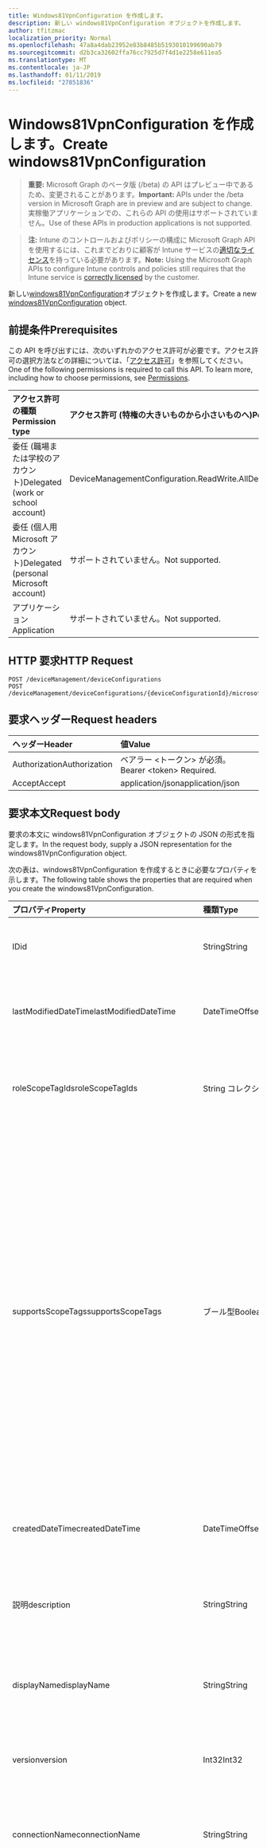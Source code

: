 ```yaml
---
title: Windows81VpnConfiguration を作成します。
description: 新しい windows81VpnConfiguration オブジェクトを作成します。
author: tfitzmac
localization_priority: Normal
ms.openlocfilehash: 47a8a4dab23952e83b8485b5193010199690ab79
ms.sourcegitcommit: d2b3ca32602ffa76cc7925d7f4d1e2258e611ea5
ms.translationtype: MT
ms.contentlocale: ja-JP
ms.lasthandoff: 01/11/2019
ms.locfileid: "27851836"
---
```

# <a name="create-windows81vpnconfiguration"></a><span data-ttu-id="ecc40-103">Windows81VpnConfiguration を作成します。</span><span class="sxs-lookup"><span data-stu-id="ecc40-103">Create windows81VpnConfiguration</span></span>

> <span data-ttu-id="ecc40-104">**重要:** Microsoft Graph のベータ版 (/beta) の API はプレビュー中であるため、変更されることがあります。</span><span class="sxs-lookup"><span data-stu-id="ecc40-104">**Important:** APIs under the /beta version in Microsoft Graph are in preview and are subject to change.</span></span> <span data-ttu-id="ecc40-105">実稼働アプリケーションでの、これらの API の使用はサポートされていません。</span><span class="sxs-lookup"><span data-stu-id="ecc40-105">Use of these APIs in production applications is not supported.</span></span>

> <span data-ttu-id="ecc40-106">**注:** Intune のコントロールおよびポリシーの構成に Microsoft Graph API を使用するには、これまでどおりに顧客が Intune サービスの[適切なライセンス](https://go.microsoft.com/fwlink/?linkid=839381)を持っている必要があります。</span><span class="sxs-lookup"><span data-stu-id="ecc40-106">**Note:** Using the Microsoft Graph APIs to configure Intune controls and policies still requires that the Intune service is [correctly licensed](https://go.microsoft.com/fwlink/?linkid=839381) by the customer.</span></span>

<span data-ttu-id="ecc40-107">新しい[windows81VpnConfiguration](../resources/intune-deviceconfig-windows81vpnconfiguration.md)オブジェクトを作成します。</span><span class="sxs-lookup"><span data-stu-id="ecc40-107">Create a new [windows81VpnConfiguration](../resources/intune-deviceconfig-windows81vpnconfiguration.md) object.</span></span>
## <a name="prerequisites"></a><span data-ttu-id="ecc40-108">前提条件</span><span class="sxs-lookup"><span data-stu-id="ecc40-108">Prerequisites</span></span>
<span data-ttu-id="ecc40-p102">この API を呼び出すには、次のいずれかのアクセス許可が必要です。アクセス許可の選択方法などの詳細については、「[アクセス許可](/graph/permissions-reference)」を参照してください。</span><span class="sxs-lookup"><span data-stu-id="ecc40-p102">One of the following permissions is required to call this API. To learn more, including how to choose permissions, see [Permissions](/graph/permissions-reference).</span></span>

|<span data-ttu-id="ecc40-111">アクセス許可の種類</span><span class="sxs-lookup"><span data-stu-id="ecc40-111">Permission type</span></span>|<span data-ttu-id="ecc40-112">アクセス許可 (特権の大きいものから小さいものへ)</span><span class="sxs-lookup"><span data-stu-id="ecc40-112">Permissions (from most to least privileged)</span></span>|
|:---|:---|
|<span data-ttu-id="ecc40-113">委任 (職場または学校のアカウント)</span><span class="sxs-lookup"><span data-stu-id="ecc40-113">Delegated (work or school account)</span></span>|<span data-ttu-id="ecc40-114">DeviceManagementConfiguration.ReadWrite.All</span><span class="sxs-lookup"><span data-stu-id="ecc40-114">DeviceManagementConfiguration.ReadWrite.All</span></span>|
|<span data-ttu-id="ecc40-115">委任 (個人用 Microsoft アカウント)</span><span class="sxs-lookup"><span data-stu-id="ecc40-115">Delegated (personal Microsoft account)</span></span>|<span data-ttu-id="ecc40-116">サポートされていません。</span><span class="sxs-lookup"><span data-stu-id="ecc40-116">Not supported.</span></span>|
|<span data-ttu-id="ecc40-117">アプリケーション</span><span class="sxs-lookup"><span data-stu-id="ecc40-117">Application</span></span>|<span data-ttu-id="ecc40-118">サポートされていません。</span><span class="sxs-lookup"><span data-stu-id="ecc40-118">Not supported.</span></span>|

## <a name="http-request"></a><span data-ttu-id="ecc40-119">HTTP 要求</span><span class="sxs-lookup"><span data-stu-id="ecc40-119">HTTP Request</span></span>
<!-- {
  "blockType": "ignored"
}
-->
``` http
POST /deviceManagement/deviceConfigurations
POST /deviceManagement/deviceConfigurations/{deviceConfigurationId}/microsoft.graph.windowsDomainJoinConfiguration/networkAccessConfigurations
```

## <a name="request-headers"></a><span data-ttu-id="ecc40-120">要求ヘッダー</span><span class="sxs-lookup"><span data-stu-id="ecc40-120">Request headers</span></span>
|<span data-ttu-id="ecc40-121">ヘッダー</span><span class="sxs-lookup"><span data-stu-id="ecc40-121">Header</span></span>|<span data-ttu-id="ecc40-122">値</span><span class="sxs-lookup"><span data-stu-id="ecc40-122">Value</span></span>|
|:---|:---|
|<span data-ttu-id="ecc40-123">Authorization</span><span class="sxs-lookup"><span data-stu-id="ecc40-123">Authorization</span></span>|<span data-ttu-id="ecc40-124">ベアラー &lt;トークン&gt; が必須。</span><span class="sxs-lookup"><span data-stu-id="ecc40-124">Bearer &lt;token&gt; Required.</span></span>|
|<span data-ttu-id="ecc40-125">Accept</span><span class="sxs-lookup"><span data-stu-id="ecc40-125">Accept</span></span>|<span data-ttu-id="ecc40-126">application/json</span><span class="sxs-lookup"><span data-stu-id="ecc40-126">application/json</span></span>|

## <a name="request-body"></a><span data-ttu-id="ecc40-127">要求本文</span><span class="sxs-lookup"><span data-stu-id="ecc40-127">Request body</span></span>
<span data-ttu-id="ecc40-128">要求の本文に windows81VpnConfiguration オブジェクトの JSON の形式を指定します。</span><span class="sxs-lookup"><span data-stu-id="ecc40-128">In the request body, supply a JSON representation for the windows81VpnConfiguration object.</span></span>

<span data-ttu-id="ecc40-129">次の表は、windows81VpnConfiguration を作成するときに必要なプロパティを示します。</span><span class="sxs-lookup"><span data-stu-id="ecc40-129">The following table shows the properties that are required when you create the windows81VpnConfiguration.</span></span>

|<span data-ttu-id="ecc40-130">プロパティ</span><span class="sxs-lookup"><span data-stu-id="ecc40-130">Property</span></span>|<span data-ttu-id="ecc40-131">種類</span><span class="sxs-lookup"><span data-stu-id="ecc40-131">Type</span></span>|<span data-ttu-id="ecc40-132">説明</span><span class="sxs-lookup"><span data-stu-id="ecc40-132">Description</span></span>|
|:---|:---|:---|
|<span data-ttu-id="ecc40-133">ID</span><span class="sxs-lookup"><span data-stu-id="ecc40-133">id</span></span>|<span data-ttu-id="ecc40-134">String</span><span class="sxs-lookup"><span data-stu-id="ecc40-134">String</span></span>|<span data-ttu-id="ecc40-135">エンティティのキー。</span><span class="sxs-lookup"><span data-stu-id="ecc40-135">Key of the entity.</span></span> <span data-ttu-id="ecc40-136">[deviceConfiguration](../resources/intune-deviceconfig-deviceconfiguration.md) から継承します</span><span class="sxs-lookup"><span data-stu-id="ecc40-136">Inherited from [deviceConfiguration](../resources/intune-deviceconfig-deviceconfiguration.md)</span></span>|
|<span data-ttu-id="ecc40-137">lastModifiedDateTime</span><span class="sxs-lookup"><span data-stu-id="ecc40-137">lastModifiedDateTime</span></span>|<span data-ttu-id="ecc40-138">DateTimeOffset</span><span class="sxs-lookup"><span data-stu-id="ecc40-138">DateTimeOffset</span></span>|<span data-ttu-id="ecc40-139">オブジェクトが最後に変更された DateTime。</span><span class="sxs-lookup"><span data-stu-id="ecc40-139">DateTime the object was last modified.</span></span> <span data-ttu-id="ecc40-140">[deviceConfiguration](../resources/intune-deviceconfig-deviceconfiguration.md) から継承します</span><span class="sxs-lookup"><span data-stu-id="ecc40-140">Inherited from [deviceConfiguration](../resources/intune-deviceconfig-deviceconfiguration.md)</span></span>|
|<span data-ttu-id="ecc40-141">roleScopeTagIds</span><span class="sxs-lookup"><span data-stu-id="ecc40-141">roleScopeTagIds</span></span>|<span data-ttu-id="ecc40-142">String コレクション</span><span class="sxs-lookup"><span data-stu-id="ecc40-142">String collection</span></span>|<span data-ttu-id="ecc40-143">このエンティティ インスタンスのスコープのタグのリストです。</span><span class="sxs-lookup"><span data-stu-id="ecc40-143">List of Scope Tags for this Entity instance.</span></span> <span data-ttu-id="ecc40-144">[deviceConfiguration](../resources/intune-deviceconfig-deviceconfiguration.md) から継承します</span><span class="sxs-lookup"><span data-stu-id="ecc40-144">Inherited from [deviceConfiguration](../resources/intune-deviceconfig-deviceconfiguration.md)</span></span>|
|<span data-ttu-id="ecc40-145">supportsScopeTags</span><span class="sxs-lookup"><span data-stu-id="ecc40-145">supportsScopeTags</span></span>|<span data-ttu-id="ecc40-146">ブール型</span><span class="sxs-lookup"><span data-stu-id="ecc40-146">Boolean</span></span>|<span data-ttu-id="ecc40-147">デバイスの構成を基になるスコープのタグの割り当てをサポートしているかどうかを示します。</span><span class="sxs-lookup"><span data-stu-id="ecc40-147">Indicates whether or not the underlying Device Configuration supports the assignment of scope tags.</span></span> <span data-ttu-id="ecc40-148">この値が false であり、エンティティをスコープ指定されたユーザーには表示されませんがある場合、ScopeTags プロパティに割り当てることは許可されていません。</span><span class="sxs-lookup"><span data-stu-id="ecc40-148">Assigning to the ScopeTags property is not allowed when this value is false and entities will not be visible to scoped users.</span></span> <span data-ttu-id="ecc40-149">これは、Silverlight で作成されたレガシ ポリシーに対して発生し、削除して、Azure ポータル内のポリシーを再作成することで解決できます。</span><span class="sxs-lookup"><span data-stu-id="ecc40-149">This occurs for Legacy policies created in Silverlight and can be resolved by deleting and recreating the policy in the Azure Portal.</span></span> <span data-ttu-id="ecc40-150">このプロパティは読み取りのみ可能です。</span><span class="sxs-lookup"><span data-stu-id="ecc40-150">This property is read-only.</span></span> <span data-ttu-id="ecc40-151">[deviceConfiguration](../resources/intune-deviceconfig-deviceconfiguration.md) から継承します</span><span class="sxs-lookup"><span data-stu-id="ecc40-151">Inherited from [deviceConfiguration](../resources/intune-deviceconfig-deviceconfiguration.md)</span></span>|
|<span data-ttu-id="ecc40-152">createdDateTime</span><span class="sxs-lookup"><span data-stu-id="ecc40-152">createdDateTime</span></span>|<span data-ttu-id="ecc40-153">DateTimeOffset</span><span class="sxs-lookup"><span data-stu-id="ecc40-153">DateTimeOffset</span></span>|<span data-ttu-id="ecc40-154">オブジェクトが作成された DateTime。</span><span class="sxs-lookup"><span data-stu-id="ecc40-154">DateTime the object was created.</span></span> <span data-ttu-id="ecc40-155">[deviceConfiguration](../resources/intune-deviceconfig-deviceconfiguration.md) から継承します</span><span class="sxs-lookup"><span data-stu-id="ecc40-155">Inherited from [deviceConfiguration](../resources/intune-deviceconfig-deviceconfiguration.md)</span></span>|
|<span data-ttu-id="ecc40-156">説明</span><span class="sxs-lookup"><span data-stu-id="ecc40-156">description</span></span>|<span data-ttu-id="ecc40-157">String</span><span class="sxs-lookup"><span data-stu-id="ecc40-157">String</span></span>|<span data-ttu-id="ecc40-158">デバイス構成について管理者が提供した説明。</span><span class="sxs-lookup"><span data-stu-id="ecc40-158">Admin provided description of the Device Configuration.</span></span> <span data-ttu-id="ecc40-159">[deviceConfiguration](../resources/intune-deviceconfig-deviceconfiguration.md) から継承します</span><span class="sxs-lookup"><span data-stu-id="ecc40-159">Inherited from [deviceConfiguration](../resources/intune-deviceconfig-deviceconfiguration.md)</span></span>|
|<span data-ttu-id="ecc40-160">displayName</span><span class="sxs-lookup"><span data-stu-id="ecc40-160">displayName</span></span>|<span data-ttu-id="ecc40-161">String</span><span class="sxs-lookup"><span data-stu-id="ecc40-161">String</span></span>|<span data-ttu-id="ecc40-162">デバイス構成について管理者が指定した名前。</span><span class="sxs-lookup"><span data-stu-id="ecc40-162">Admin provided name of the device configuration.</span></span> <span data-ttu-id="ecc40-163">[deviceConfiguration](../resources/intune-deviceconfig-deviceconfiguration.md) から継承します</span><span class="sxs-lookup"><span data-stu-id="ecc40-163">Inherited from [deviceConfiguration](../resources/intune-deviceconfig-deviceconfiguration.md)</span></span>|
|<span data-ttu-id="ecc40-164">version</span><span class="sxs-lookup"><span data-stu-id="ecc40-164">version</span></span>|<span data-ttu-id="ecc40-165">Int32</span><span class="sxs-lookup"><span data-stu-id="ecc40-165">Int32</span></span>|<span data-ttu-id="ecc40-166">デバイス構成のバージョン。</span><span class="sxs-lookup"><span data-stu-id="ecc40-166">Version of the device configuration.</span></span> <span data-ttu-id="ecc40-167">[deviceConfiguration](../resources/intune-deviceconfig-deviceconfiguration.md) から継承します</span><span class="sxs-lookup"><span data-stu-id="ecc40-167">Inherited from [deviceConfiguration](../resources/intune-deviceconfig-deviceconfiguration.md)</span></span>|
|<span data-ttu-id="ecc40-168">connectionName</span><span class="sxs-lookup"><span data-stu-id="ecc40-168">connectionName</span></span>|<span data-ttu-id="ecc40-169">String</span><span class="sxs-lookup"><span data-stu-id="ecc40-169">String</span></span>|<span data-ttu-id="ecc40-170">接続名がユーザーに表示されます。</span><span class="sxs-lookup"><span data-stu-id="ecc40-170">Connection name displayed to the user.</span></span> <span data-ttu-id="ecc40-171">[WindowsVpnConfiguration](../resources/intune-deviceconfig-windowsvpnconfiguration.md)から継承されました。</span><span class="sxs-lookup"><span data-stu-id="ecc40-171">Inherited from [windowsVpnConfiguration](../resources/intune-deviceconfig-windowsvpnconfiguration.md)</span></span>|
|<span data-ttu-id="ecc40-172">サーバー</span><span class="sxs-lookup"><span data-stu-id="ecc40-172">servers</span></span>|<span data-ttu-id="ecc40-173">[vpnServer](../resources/intune-deviceconfig-vpnserver.md)コレクション</span><span class="sxs-lookup"><span data-stu-id="ecc40-173">[vpnServer](../resources/intune-deviceconfig-vpnserver.md) collection</span></span>|<span data-ttu-id="ecc40-174">ネットワーク上の VPN サーバーの一覧です。</span><span class="sxs-lookup"><span data-stu-id="ecc40-174">List of VPN Servers on the network.</span></span> <span data-ttu-id="ecc40-175">エンド ・ ユーザーがこれらのネットワークの場所にアクセスできることを確認します。</span><span class="sxs-lookup"><span data-stu-id="ecc40-175">Make sure end users can access these network locations.</span></span> <span data-ttu-id="ecc40-176">このコレクションには、最大で 500 個の要素を含めることができます。</span><span class="sxs-lookup"><span data-stu-id="ecc40-176">This collection can contain a maximum of 500 elements.</span></span> <span data-ttu-id="ecc40-177">[WindowsVpnConfiguration](../resources/intune-deviceconfig-windowsvpnconfiguration.md)から継承されました。</span><span class="sxs-lookup"><span data-stu-id="ecc40-177">Inherited from [windowsVpnConfiguration](../resources/intune-deviceconfig-windowsvpnconfiguration.md)</span></span>|
|<span data-ttu-id="ecc40-178">customXml</span><span class="sxs-lookup"><span data-stu-id="ecc40-178">customXml</span></span>|<span data-ttu-id="ecc40-179">Binary</span><span class="sxs-lookup"><span data-stu-id="ecc40-179">Binary</span></span>|<span data-ttu-id="ecc40-180">VPN 接続を構成するユーザー設定の XML コマンドです。</span><span class="sxs-lookup"><span data-stu-id="ecc40-180">Custom XML commands that configures the VPN connection.</span></span> <span data-ttu-id="ecc40-181">(UTF8 でエンコードされたバイト配列)[WindowsVpnConfiguration](../resources/intune-deviceconfig-windowsvpnconfiguration.md)から継承されました。</span><span class="sxs-lookup"><span data-stu-id="ecc40-181">(UTF8 encoded byte array) Inherited from [windowsVpnConfiguration](../resources/intune-deviceconfig-windowsvpnconfiguration.md)</span></span>|
|<span data-ttu-id="ecc40-182">applyOnlyToWindows81</span><span class="sxs-lookup"><span data-stu-id="ecc40-182">applyOnlyToWindows81</span></span>|<span data-ttu-id="ecc40-183">Boolean</span><span class="sxs-lookup"><span data-stu-id="ecc40-183">Boolean</span></span>|<span data-ttu-id="ecc40-184">このポリシーを Windows 8.1 にのみ適用するかどうかを示す値。</span><span class="sxs-lookup"><span data-stu-id="ecc40-184">Value indicating whether this policy only applies to Windows 8.1.</span></span> <span data-ttu-id="ecc40-185">このプロパティは読み取り専用です。</span><span class="sxs-lookup"><span data-stu-id="ecc40-185">This property is read-only.</span></span>|
|<span data-ttu-id="ecc40-186">接続タイプ</span><span class="sxs-lookup"><span data-stu-id="ecc40-186">connectionType</span></span>|[<span data-ttu-id="ecc40-187">windowsVpnConnectionType</span><span class="sxs-lookup"><span data-stu-id="ecc40-187">windowsVpnConnectionType</span></span>](../resources/intune-deviceconfig-windowsvpnconnectiontype.md)|<span data-ttu-id="ecc40-188">接続の種類です。</span><span class="sxs-lookup"><span data-stu-id="ecc40-188">Connection type.</span></span> <span data-ttu-id="ecc40-189">可能な値は、`pulseSecure`、`f5EdgeClient`、`dellSonicWallMobileConnect`、`checkPointCapsuleVpn` です。</span><span class="sxs-lookup"><span data-stu-id="ecc40-189">Possible values are: `pulseSecure`, `f5EdgeClient`, `dellSonicWallMobileConnect`, `checkPointCapsuleVpn`.</span></span>|
|<span data-ttu-id="ecc40-190">loginGroupOrDomain</span><span class="sxs-lookup"><span data-stu-id="ecc40-190">loginGroupOrDomain</span></span>|<span data-ttu-id="ecc40-191">String</span><span class="sxs-lookup"><span data-stu-id="ecc40-191">String</span></span>|<span data-ttu-id="ecc40-192">ログイン グループまたは Dell SonicWALL のモバイル接続する接続の種類が設定されている場合はドメインです。</span><span class="sxs-lookup"><span data-stu-id="ecc40-192">Login group or domain when connection type is set to Dell SonicWALL Mobile Connection.</span></span>|
|<span data-ttu-id="ecc40-193">enableSplitTunneling</span><span class="sxs-lookup"><span data-stu-id="ecc40-193">enableSplitTunneling</span></span>|<span data-ttu-id="ecc40-194">ブール型</span><span class="sxs-lookup"><span data-stu-id="ecc40-194">Boolean</span></span>|<span data-ttu-id="ecc40-195">分割は、VPN のトンネリングを有効にします。</span><span class="sxs-lookup"><span data-stu-id="ecc40-195">Enable split tunneling for the VPN.</span></span>|
|<span data-ttu-id="ecc40-196">proxyServer</span><span class="sxs-lookup"><span data-stu-id="ecc40-196">proxyServer</span></span>|[<span data-ttu-id="ecc40-197">windows81VpnProxyServer</span><span class="sxs-lookup"><span data-stu-id="ecc40-197">windows81VpnProxyServer</span></span>](../resources/intune-deviceconfig-windows81vpnproxyserver.md)|<span data-ttu-id="ecc40-198">プロキシ サーバーです。</span><span class="sxs-lookup"><span data-stu-id="ecc40-198">Proxy Server.</span></span>|



## <a name="response"></a><span data-ttu-id="ecc40-199">応答</span><span class="sxs-lookup"><span data-stu-id="ecc40-199">Response</span></span>
<span data-ttu-id="ecc40-200">かどうかは成功すると、このメソッドが返されます、`201 Created`応答コードおよび応答の本文に[windows81VpnConfiguration](../resources/intune-deviceconfig-windows81vpnconfiguration.md)オブジェクトです。</span><span class="sxs-lookup"><span data-stu-id="ecc40-200">If successful, this method returns a `201 Created` response code and a [windows81VpnConfiguration](../resources/intune-deviceconfig-windows81vpnconfiguration.md) object in the response body.</span></span>

## <a name="example"></a><span data-ttu-id="ecc40-201">例</span><span class="sxs-lookup"><span data-stu-id="ecc40-201">Example</span></span>
### <a name="request"></a><span data-ttu-id="ecc40-202">要求</span><span class="sxs-lookup"><span data-stu-id="ecc40-202">Request</span></span>
<span data-ttu-id="ecc40-203">以下は、要求の例です。</span><span class="sxs-lookup"><span data-stu-id="ecc40-203">Here is an example of the request.</span></span>
``` http
POST https://graph.microsoft.com/beta/deviceManagement/deviceConfigurations
Content-type: application/json
Content-length: 1079

{
  "@odata.type": "#microsoft.graph.windows81VpnConfiguration",
  "lastModifiedDateTime": "2017-01-01T00:00:35.1329464-08:00",
  "roleScopeTagIds": [
    "Role Scope Tag Ids value"
  ],
  "supportsScopeTags": true,
  "description": "Description value",
  "displayName": "Display Name value",
  "version": 7,
  "connectionName": "Connection Name value",
  "servers": [
    {
      "@odata.type": "microsoft.graph.vpnServer",
      "description": "Description value",
      "address": "Address value",
      "isDefaultServer": true
    }
  ],
  "customXml": "Y3VzdG9tWG1s",
  "applyOnlyToWindows81": true,
  "connectionType": "f5EdgeClient",
  "loginGroupOrDomain": "Login Group Or Domain value",
  "enableSplitTunneling": true,
  "proxyServer": {
    "@odata.type": "microsoft.graph.windows81VpnProxyServer",
    "automaticConfigurationScriptUrl": "https://example.com/automaticConfigurationScriptUrl/",
    "address": "Address value",
    "port": 4,
    "automaticallyDetectProxySettings": true,
    "bypassProxyServerForLocalAddress": true
  }
}
```

### <a name="response"></a><span data-ttu-id="ecc40-204">応答</span><span class="sxs-lookup"><span data-stu-id="ecc40-204">Response</span></span>
<span data-ttu-id="ecc40-p116">以下は、応答の例です。注:簡潔にするために、ここに示す応答オブジェクトは切り詰められている場合があります。すべてのプロパティは実際の呼び出しから返されます。</span><span class="sxs-lookup"><span data-stu-id="ecc40-p116">Here is an example of the response. Note: The response object shown here may be truncated for brevity. All of the properties will be returned from an actual call.</span></span>
``` http
HTTP/1.1 201 Created
Content-Type: application/json
Content-Length: 1187

{
  "@odata.type": "#microsoft.graph.windows81VpnConfiguration",
  "id": "6aa07da3-7da3-6aa0-a37d-a06aa37da06a",
  "lastModifiedDateTime": "2017-01-01T00:00:35.1329464-08:00",
  "roleScopeTagIds": [
    "Role Scope Tag Ids value"
  ],
  "supportsScopeTags": true,
  "createdDateTime": "2017-01-01T00:02:43.5775965-08:00",
  "description": "Description value",
  "displayName": "Display Name value",
  "version": 7,
  "connectionName": "Connection Name value",
  "servers": [
    {
      "@odata.type": "microsoft.graph.vpnServer",
      "description": "Description value",
      "address": "Address value",
      "isDefaultServer": true
    }
  ],
  "customXml": "Y3VzdG9tWG1s",
  "applyOnlyToWindows81": true,
  "connectionType": "f5EdgeClient",
  "loginGroupOrDomain": "Login Group Or Domain value",
  "enableSplitTunneling": true,
  "proxyServer": {
    "@odata.type": "microsoft.graph.windows81VpnProxyServer",
    "automaticConfigurationScriptUrl": "https://example.com/automaticConfigurationScriptUrl/",
    "address": "Address value",
    "port": 4,
    "automaticallyDetectProxySettings": true,
    "bypassProxyServerForLocalAddress": true
  }
}
```





